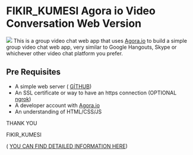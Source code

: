 # FIKIR_KUMESI Agora io Video Conversation Web Version
![](https://miro.medium.com/max/1400/1*XEu9XT-U1RKmuTtz8k3qMQ.png)
This is a group video chat web app that uses [Agora.io](https://www.agora.io) to build a simple group video chat web app, very similar to Google Hangouts, Skype or whichever other video chat platform you prefer. 

## Pre Requisites
- A simple web server ( [GİTHUB](https://github.com/))
- An SSL certificate or way to have an https connection (OPTIONAL [ngrok](https://ngrok.com))
- A developer account with [Agora.io](https://www.agora.io)
- An understanding of HTML/CSS/JS 



THANK YOU

FIKIR_KUMESI

( [YOU CAN FIND DETAILED INFORMATION HERE](https://community.kodular.io/t/talk-and-share-the-screen-on-your-own-site-agora-io/106407))

